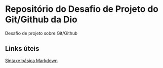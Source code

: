 # Repositório do Desafio de Projeto do Git/Github da Dio
Desafio de projeto sobre Git/Github

## Links úteis
[Sintaxe básica Markdown](https://www.markdownguide.org/basic-syntax/)
